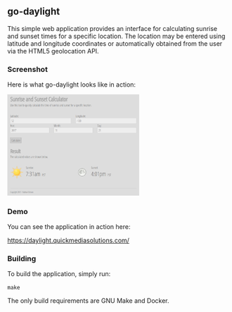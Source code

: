 ## go-daylight

This simple web application provides an interface for calculating sunrise and sunset times for a specific location. The location may be entered using latitude and longitude coordinates or automatically obtained from the user via the HTML5 geolocation API.

### Screenshot

Here is what go-daylight looks like in action:

[<img src="https://github.com/nathan-osman/go-daylight/blob/master/img/screenshot.png?raw=true" width="300">](https://github.com/nathan-osman/go-daylight/blob/master/img/screenshot.png?raw=true)

### Demo

You can see the application in action here:

https://daylight.quickmediasolutions.com/

### Building

To build the application, simply run:

    make

The only build requirements are GNU Make and Docker.
